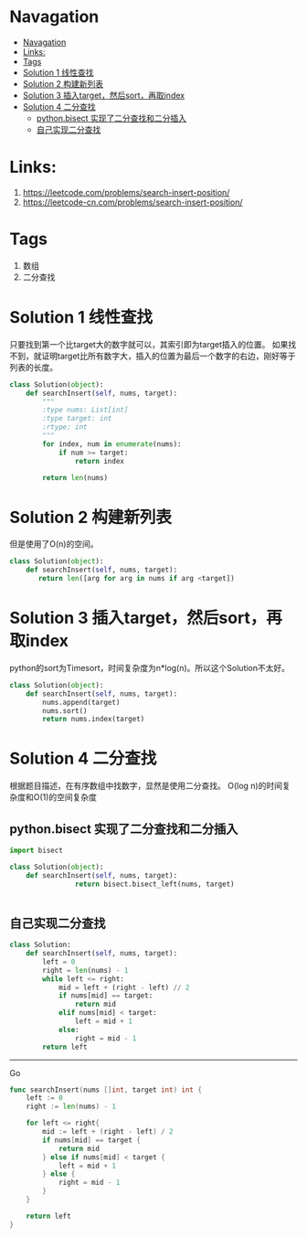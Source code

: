 # Navagation
- [Navagation](#navagation)
- [Links:](#links)
- [Tags](#tags)
- [Solution 1 线性查找](#solution-1-线性查找)
- [Solution 2 构建新列表](#solution-2-构建新列表)
- [Solution 3 插入target，然后sort，再取index](#solution-3-插入target然后sort再取index)
- [Solution 4 二分查找](#solution-4-二分查找)
  - [python.bisect 实现了二分查找和二分插入](#pythonbisect-实现了二分查找和二分插入)
  - [自己实现二分查找](#自己实现二分查找)

# Links:
1. https://leetcode.com/problems/search-insert-position/
2. https://leetcode-cn.com/problems/search-insert-position/

# Tags
1. 数组
2. 二分查找

# Solution 1 线性查找
只要找到第一个比target大的数字就可以，其索引即为target插入的位置。
如果找不到，就证明target比所有数字大，插入的位置为最后一个数字的右边，刚好等于列表的长度。

```python
class Solution(object):
    def searchInsert(self, nums, target):
        """
        :type nums: List[int]
        :type target: int
        :rtype: int
        """
        for index, num in enumerate(nums):
            if num >= target:
                return index

        return len(nums)
```

# Solution 2 构建新列表
但是使用了O(n)的空间。
```python
class Solution(object):
    def searchInsert(self, nums, target):
       return len([arg for arg in nums if arg <target])
```

# Solution 3 插入target，然后sort，再取index
python的sort为Timesort，时间复杂度为n*log(n)。所以这个Solution不太好。
```python
class Solution(object):
    def searchInsert(self, nums, target):
        nums.append(target)
        nums.sort()
        return nums.index(target)
```

# Solution 4 二分查找
根据题目描述，在有序数组中找数字，显然是使用二分查找。
O(log n)的时间复杂度和O(1)的空间复杂度
## python.bisect 实现了二分查找和二分插入
```python
import bisect

class Solution(object):
    def searchInsert(self, nums, target):
                return bisect.bisect_left(nums, target)
            
```

## 自己实现二分查找
```python
class Solution:
    def searchInsert(self, nums, target):
        left = 0
        right = len(nums) - 1
        while left <= right:
            mid = left + (right - left) // 2 
            if nums[mid] == target:
                return mid
            elif nums[mid] < target:
                left = mid + 1
            else:
                right = mid - 1
        return left


```
---
Go
```go
func searchInsert(nums []int, target int) int {
    left := 0
    right := len(nums) - 1

    for left <= right{
        mid := left + (right - left) / 2
        if nums[mid] == target {
            return mid
        } else if nums[mid] < target {
            left = mid + 1
        } else {
            right = mid - 1
        }
    }

    return left
}
```